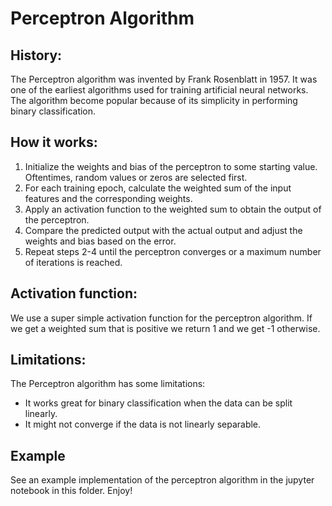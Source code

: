 # Perceptron Algorithm

## History:

The Perceptron algorithm was invented by Frank Rosenblatt in 1957. It was one of the earliest algorithms used for training artificial neural networks. The algorithm become popular because of its simplicity in performing binary classification. 

## How it works:

1. Initialize the weights and bias of the perceptron to some starting value. Oftentimes, random values or zeros are selected first.
2. For each training epoch, calculate the weighted sum of the input features and the corresponding weights.
3. Apply an activation function to the weighted sum to obtain the output of the perceptron.
4. Compare the predicted output with the actual output and adjust the weights and bias based on the error.
5. Repeat steps 2-4 until the perceptron converges or a maximum number of iterations is reached.

## Activation function:

We use a super simple activation function for the perceptron algorithm. If we get a weighted sum that is positive we return 1 and we get -1 otherwise. 

## Limitations:

The Perceptron algorithm has some limitations:
- It works great for binary classification when the data can be split linearly. 
- It might not converge if the data is not linearly separable.

## Example

See an example implementation of the perceptron algorithm in the jupyter notebook in this folder. Enjoy!
